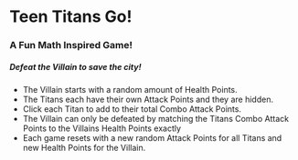 # Teen Titans Go! 
### A Fun Math Inspired Game!

##### Defeat the Villain to save the city! 
* The Villain starts with a random amount of Health Points. 
* The Titans each have their own Attack Points and they are hidden. 
* Click each Titan to add to their total Combo Attack Points. 
* The Villain can only be defeated by matching the Titans Combo Attack Points to the Villains Health Points exactly 
* Each game resets with a new random Attack Points for all Titans and new Health Points for the Villain.
